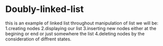# Doubly-linked-list
this is an example of linked list throughout manipulation of list we will be: 
1.creating nodes 
2.displaying our list 
3.inserting new nodes either at the begining or end or just somewhere the list 
4.deleting nodes by the consideration of diffrent states.
